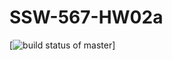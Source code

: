 # SSW-567-HW02a

[![build status of master](https://travis-ci.org/nicole894/SSW-567-HW02a.svg?branch=main)]
